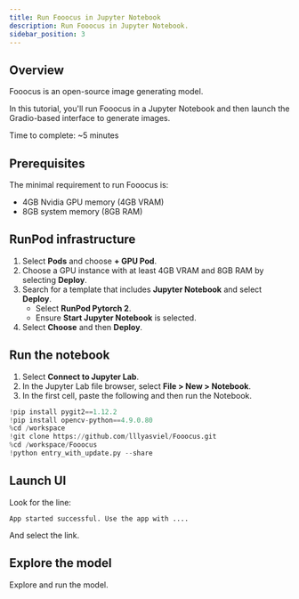 ```yaml
---
title: Run Fooocus in Jupyter Notebook
description: Run Fooocus in Jupyter Notebook.
sidebar_position: 3
---
```


## Overview

Fooocus is an open-source image generating model.

In this tutorial, you'll run Fooocus in a Jupyter Notebook and then launch the Gradio-based interface to generate images.

Time to complete: ~5 minutes

## Prerequisites

The minimal requirement to run Fooocus is:

- 4GB Nvidia GPU memory (4GB VRAM)
- 8GB system memory (8GB RAM)

## RunPod infrastructure

1. Select **Pods** and choose **+ GPU Pod**.
2. Choose a GPU instance with at least 4GB VRAM and 8GB RAM by selecting **Deploy**.
3. Search for a template that includes **Jupyter Notebook** and select **Deploy**.
   - Select **RunPod Pytorch 2**.
   - Ensure **Start Jupyter Notebook** is selected.
4. Select **Choose** and then **Deploy**.

## Run the notebook

1. Select **Connect to Jupyter Lab**.
2. In the Jupyter Lab file browser, select **File > New > Notebook**.
3. In the first cell, paste the following and then run the Notebook.

```python
!pip install pygit2==1.12.2
!pip install opencv-python==4.9.0.80
%cd /workspace
!git clone https://github.com/lllyasviel/Fooocus.git
%cd /workspace/Fooocus
!python entry_with_update.py --share
```

## Launch UI

Look for the line:

```text
App started successful. Use the app with ....
```

And select the link.

## Explore the model

Explore and run the model.
